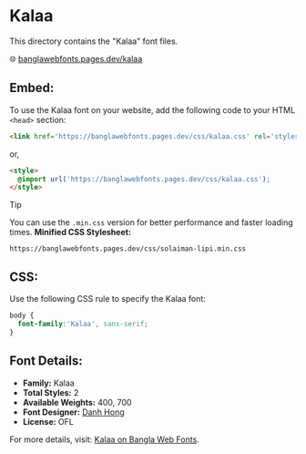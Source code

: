 # Kalaa

This directory contains the "Kalaa" font files.

🌐 [banglawebfonts.pages.dev/kalaa](https://banglawebfonts.pages.dev/kalaa/)

## Embed:
To use the Kalaa font on your website, add the following code to your HTML `<head>` section:
```html
<link href='https://banglawebfonts.pages.dev/css/kalaa.css' rel='stylesheet'>
```

or,
```html
<style>
  @import url('https://banglawebfonts.pages.dev/css/kalaa.css');
</style>
```

> [!TIP]
> You can use the `.min.css` version for better performance and faster loading times.
> **Minified CSS Stylesheet:**  
> ```
> https://banglawebfonts.pages.dev/css/solaiman-lipi.min.css
> ```

## CSS:
Use the following CSS rule to specify the Kalaa font:
```css
body {
  font-family:'Kalaa', sans-serif;
}
```

## Font Details:
- **Family:** Kalaa
- **Total Styles:** 2
- **Available Weights:** 400, 700
- **Font Designer:** [Danh Hong](https://github.com/danhhong)
- **License:** OFL

For more details, visit: [Kalaa on Bangla Web Fonts](https://banglawebfonts.pages.dev/kalaa/#about).